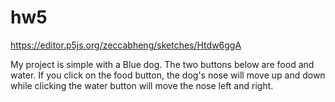 # hw5
https://editor.p5js.org/zeccabheng/sketches/Htdw6ggA

My project is simple with a Blue dog. The two buttons below are food and water. If you click on the food button, the dog's nose will move up and down while clicking the water button will move the nose left and right. 
